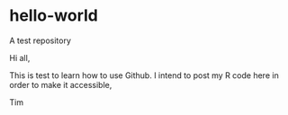 # hello-world
A test repository

Hi all,

 This is test to learn how to use Github. I intend to post my R code here in order to make it accessible, 
 
Tim
